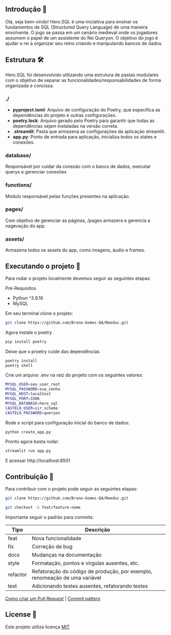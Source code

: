 <p align="center">
<b></b>
</p>
<div>
  <h2 id="Introdução">Introdução 🎯</h2>
Olá, seja bem-vindo! Hero.SQL é uma iniciativa para ensinar os fundamentos de SQL (Structured Query Language) de uma maneira envolvente. O jogo se passa em um cenário medieval onde os jogadores assumem o papel de um assistente do Rei Queryon. O objetivo do jogo é ajudar o rei a organizar seu reino criando e manipulando bancos de dados.

</div>

<div>
  <h2 id="Estrutura">Estrutura 🛠️</h2>

Hero.SQL foi desenvolvido utilizando uma estrutura de pastas modulares com o objetivo de separar as funcionalidades/responsabilidades de forma organizada e concissa. 

### ./

- **pyproject.toml**: Arquivo de configuração do Poetry, que especifica as dependências do projeto e outras configurações.
- **poetry.lock**: Arquivo gerado pelo Poetry para garantir que todas as dependências sejam instaladas na versão correta.
- **.streamlit**: Pasta que armazena as configurações da aplicação streamlit.
- **app.py**: Ponto de entrada para aplicação, inicializa todos os states e conexões.

### database/

Responsável por cuidar da conexão com o banco de dados, executar querys e gerenciar conexões

### functions/

Módulo responsável pelas funções presentes na aplicação.

### pages/

Com objetivo de gerenciar as páginas, /pages armazera e gerencia a nagevação do app.

### assets/

Armazena todos os assets do app, como imagens, áudio e frames.
</div>

<h2 id="Running">Executando o projeto 🏃</h2>

Para rodar o projeto localmente devemos seguir as seguintes etapas:

Pré-Requisitos

- Python ^3.9.16
- MySQL

Em seu terminal clone o projeto:

```bash
git clone https://github.com/Bruno-Gomes-QA/Reeduc.git
```

Agora instale o poetry
```bash
pip install poetry
```
Deixe que o proetry cuide das dependências
```bash
poetry install
poetry shell
```

Crie um arquivo .env na raiz do projeto com os seguintes valores:
```bash
MYSQL_USER=seu_user_root
MYSQL_PASSWORD=sua_senha
MYSQL_HOST=localhost
MYSQL_PORT=3306
MYSQL_DATABASE=hero_sql
CASTELO_USER=sir_schema
CASTELO_PASSWORD=queryon
```

Rode o script para configuração inicial do banco de dados:

```bash
python create_app.py
```

Pronto agora basta rodar:
```bash
streamlit run app.py
```

E acessar http://localhost:8501

<h2 id="Contribuição">Contribuição 🚀</h2>

Para contribuir com o projeto pode seguir as seguintes etapas:

```bash
git clone https://github.com/Bruno-Gomes-QA/Reeduc.git
```

```bash
git checkout -b feat/feature-name
```
Importante seguir o padrão para commits:

| Tipo | Descrição |
|---|---|
| feat | Nova funcionalidade |
| fix | Correção de bug |
| docs | Mudanças na documentação |
| style | Formatação, pontos e vírgulas ausentes, etc. |
| refactor | Refatoração do código de produção, por exemplo, renomeação de uma variável |
| test | Adicionando testes ausentes, refatorando testes |

[Como criar um Pull Request](https://docs.github.com/pt/pull-requests/collaborating-with-pull-requests/proposing-changes-to-your-work-with-pull-requests/creating-a-pull-request) |
[Commit pattern](https://gist.github.com/joshbuchea/6f47e86d2510bce28f8e7f42ae84c716)

<h2 id="license">License 📃 </h2>

Este projeto utiliza licença [MIT](./LICENSE) 



